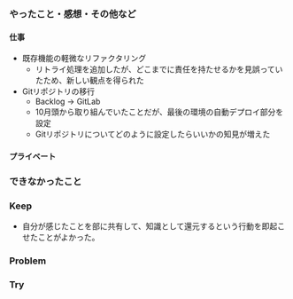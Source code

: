 ### やったこと・感想・その他など

#### 仕事

- 既存機能の軽微なリファクタリング
  - リトライ処理を追加したが、どこまでに責任を持たせるかを見誤っていたため、新しい観点を得られた
- Gitリポジトリの移行
  - Backlog → GitLab
  - 10月頭から取り組んでいたことだが、最後の環境の自動デプロイ部分を設定
  - Gitリポジトリについてどのように設定したらいいかの知見が増えた

#### プライベート


### できなかったこと



### Keep

- 自分が感じたことを部に共有して、知識として還元するという行動を即起こせたことがよかった。

### Problem


### Try

